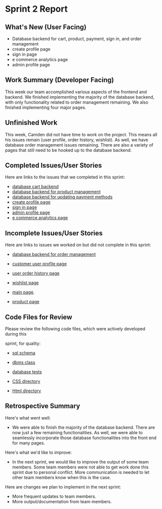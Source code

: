 
# Sprint 2 Report

## What's New (User Facing)

- Database backend for cart, product, payment, sign in, and order management
- create profile page
- sign in page
- e commerce analytics page
- admin profile page

## Work Summary (Developer Facing)

This week our team accomplished various aspects of the frontend and backend. We finished implementing the majority of the database backend, with only functionality related to order management remaining. We also finished implementing four major pages.

## Unfinished Work

This week, Camden did not have time to work on the project. This means all his issues remain (user profile, order history, wishlist). As well, we have database order management issues remaining. There are also a variety of pages that still need to be hooked up to the database backend.


## Completed Issues/User Stories

Here are links to the issues that we completed in this sprint:

- [database cart backend](https://github.com/users/Holindauer/projects/5/views/1?pane=issue&itemId=99978544&issue=Holindauer%7CCpts451_project%7C19)
- [database backend for product management](https://github.com/users/Holindauer/projects/5/views/1?pane=issue&itemId=99978425&issue=Holindauer%7CCpts451_project%7C18)
- [database backend for updating payment methods](https://github.com/users/Holindauer/projects/5/views/1?pane=issue&itemId=99978810&issue=Holindauer%7CCpts451_project%7C21)
- [create profile page](https://github.com/users/Holindauer/projects/5/views/1?pane=issue&itemId=99978002&issue=Holindauer%7CCpts451_project%7C15)
- [sign in page](https://github.com/users/Holindauer/projects/5/views/1?pane=issue&itemId=99977400&issue=Holindauer%7CCpts451_project%7C10)
- [admin profile page](https://github.com/users/Holindauer/projects/5/views/1?pane=issue&itemId=99977418&issue=Holindauer%7CCpts451_project%7C6)
- [e commerce analytics page](https://github.com/users/Holindauer/projects/5/views/1?pane=issue&itemId=99977419&issue=Holindauer%7CCpts451_project%7C7)


## Incomplete Issues/User Stories

Here are links to issues we worked on but did not complete in this sprint:

- [database backend for order management](https://github.com/users/Holindauer/projects/5/views/1?pane=issue&itemId=99978620&issue=Holindauer%7CCpts451_project%7C20)

- [customer user profile page](https://github.com/users/Holindauer/projects/5/views/1?pane=issue&itemId=99977415&issue=Holindauer%7CCpts451_project%7C4)

- [user order history page](https://github.com/users/Holindauer/projects/5/views/1?pane=issue&itemId=99977420&issue=Holindauer%7CCpts451_project%7C8)

- [wishlist page](https://github.com/users/Holindauer/projects/5/views/1?pane=issue&itemId=99977417&issue=Holindauer%7CCpts451_project%7C5)

- [main page](https://github.com/users/Holindauer/projects/5/views/1?pane=issue&itemId=99977413&issue=Holindauer%7CCpts451_project%7C1).
    
- [product page](https://github.com/users/Holindauer/projects/5/views/1?pane=issue&itemId=99977371&issue=Holindauer%7CCpts451_project%7C3)

## Code Files for Review
Please review the following code files, which were actively developed during this
    
    
sprint, for quality:
    
- [sql schema](https://github.com/Holindauer/Cpts451_project/blob/main/backend/schema.sql)

- [dbms class](https://github.com/Holindauer/Cpts451_project/blob/main/backend/dbms.py)
    
- [database tests](https://github.com/Holindauer/Cpts451_project/blob/main/backend/test_dbms.py)
    
- [CSS directory](https://github.com/Holindauer/Cpts451_project/tree/main/front_end/app/static/css)
    
- [Html directory](https://github.com/Holindauer/Cpts451_project/tree/main/front_end/app/templates/Profile)
    
    
## Retrospective Summary

Here's what went well:

- We were able to finish the majority of the database backend. There are now just a few remaining functionalities. As well, we were able to seamlessly incorporate those database functionalities into the front end for many pages.
    
Here's what we'd like to improve:

- In the next sprint, we would like to improve the output of some team members. Some team members were not able to get work done this sprint due to personal conflict. More communication is needed to let other team members know when this is the case.
    
Here are changes we plan to implement in the next sprint:

- More frequent updates to team members.
- More output/documentation from team members.
